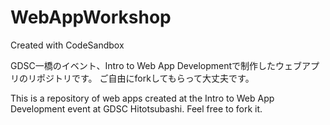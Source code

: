 # WebAppWorkshop
Created with CodeSandbox

GDSC一橋のイベント、Intro to Web App Developmentで制作したウェブアプリのリポジトリです。 ご自由にforkしてもらって大丈夫です。

This is a repository of web apps created at the Intro to Web App Development event at GDSC Hitotsubashi. Feel free to fork it.
